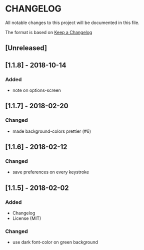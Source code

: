 # CHANGELOG
All notable changes to this project will be documented in this file.

The format is based on [Keep a Changelog](http://keepachangelog.com/en/1.0.0/)


## [Unreleased]


## [1.1.8] - 2018-10-14

### Added
- note on options-screen


## [1.1.7] - 2018-02-20

### Changed
- made background-colors prettier (#6)


## [1.1.6] - 2018-02-12

### Changed
- save preferences on every keystroke


## [1.1.5] - 2018-02-02

### Added
- Changelog
- License (MIT)

### Changed
- use dark font-color on green background
